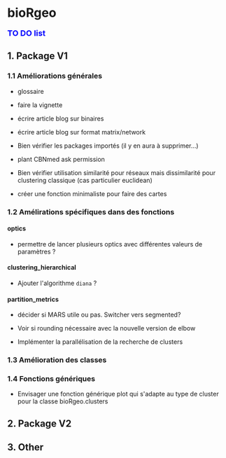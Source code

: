 # bioRgeo

**<span style="color:blue"><font size="4">TO DO list</span></font>**

## 1. Package V1

### 1.1 Améliorations générales

* glossaire

* faire la vignette

* écrire article blog sur binaires

* écrire article blog sur format matrix/network

* Bien vérifier les packages importés (il y en aura à supprimer...)

* plant CBNmed ask permission 

* Bien vérifier utilisation similarité pour réseaux mais dissimilarité pour clustering classique (cas particulier euclidean)

* créer une fonction minimaliste pour faire des cartes


### 1.2 Amélirations spécifiques dans des fonctions

#### optics

* permettre de lancer plusieurs optics avec différentes valeurs de paramètres ?

#### clustering_hierarchical

* Ajouter l'algorithme `diana` ?

#### partition_metrics

* décider si MARS utile ou pas. Switcher vers segmented?

* Voir si rounding nécessaire avec la nouvelle version de elbow

* Implémenter la parallélisation de la recherche de clusters 

### 1.3 Amélioration des classes

### 1.4 Fonctions génériques

* Envisager une fonction générique plot qui s'adapte au type de cluster pour la classe bioRgeo.clusters

## 2. Package V2

## 3. Other


